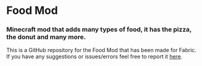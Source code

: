 # Food Mod

### Minecraft mod that adds many types of food, it has the pizza, the donut and many more.

This is a GitHub repository for the Food Mod that has been made for Fabric.  
If you have any suggestions or issues/errors feel free to report it [here](https://github.com/GamerPowered97/Food-mod-1.18.1/issues).